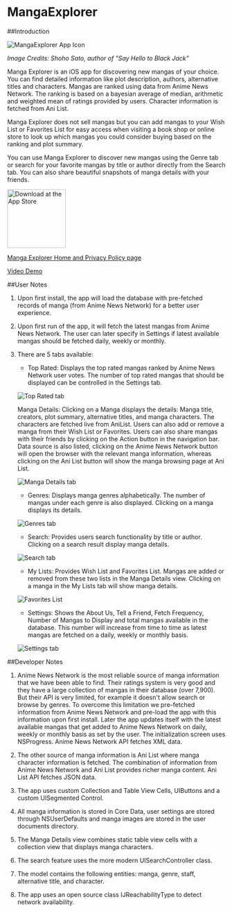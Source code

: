 # MangaExplorer

##Introduction

![MangaExplorer App Icon](https://raw.githubusercontent.com/sanjibahmad/MangaExplorer/master/MangaExplorer/Images.xcassets/AppIcon.appiconset/manga-explorer-180.png)

_Image Credits: Shoho Sato, author of "Say Hello to Black Jack"_

Manga Explorer is an iOS app for discovering new mangas of your choice. You can find 
detailed information like plot description, authors, alternative titles and characters. 
Mangas are ranked using data from Anime News Network. The ranking is based on a bayesian 
average of median, arithmetic and weighted mean of ratings provided by users. 
Character information is fetched from Ani List.

Manga Explorer does not sell mangas but you can add mangas to your Wish List or Favorites 
List for easy access when visiting a book shop or online store to look up which mangas 
you could consider buying based on the ranking and plot summary.

You can use Manga Explorer to discover new mangas using the Genre tab or search for your 
favorite mangas by title or author directly from the Search tab. You can also share 
beautiful snapshots of manga details with your friends.

<a href="https://itunes.apple.com/us/app/manga-explorer/id1047047717?mt=8"><img src="https://raw.githubusercontent.com/sanjibahmad/MangaExplorer/master/Screenshots/Download_on_the_App_Store_Badge_US-UK_135x40.png" width="135" alt="Download at the App Store" title="Download at the App Store"/></a>

[Manga Explorer Home and Privacy Policy page](http://objectcoder.com/manga-explorer/)

[Video Demo](https://youtu.be/pyV2cFAX6HQ)

##User Notes

1. Upon first install, the app will load the database with pre-fetched records of manga 
   (from Anime News Network) for a better user experience.    

2. Upon first run of the app, it will fetch the latest mangas from Anime News Network.
   The user can later specify in Settings if latest available mangas should be fetched 
   daily, weekly or monthly.

3. There are 5 tabs available:
    
   - Top Rated: Displays the top rated mangas ranked by Anime News Network user votes.
     The number of top rated mangas that should be displayed can be controlled in the
     Settings tab. 
     
    ![Top Rated tab](https://raw.githubusercontent.com/sanjibahmad/MangaExplorer/master/Screenshots/top-rated.png)
     
     Manga Details:
     Clicking on a Manga displays the details: Manga title, creators, plot summary, 
     alternative titles, and manga characters. The characters are fetched live from
     AniList. Users can also add or remove a manga from their Wish List or Favorites.
     Users can also share mangas with their friends by clicking on the Action button
     in the navigation bar. Data source is also listed, clicking on the Anime News 
     Network button will open the browser with the relevant manga information, whereas
     clicking on the Ani List button will show the manga browsing page at Ani List.

    ![Manga Details tab](https://raw.githubusercontent.com/sanjibahmad/MangaExplorer/master/Screenshots/manga-details.png)
     
   - Genres: Displays manga genres alphabetically. The number of mangas under each genre
     is also displayed. Clicking on a manga displays its details.
     
    ![Genres tab](https://raw.githubusercontent.com/sanjibahmad/MangaExplorer/master/Screenshots/genres.png)
     
   - Search: Provides users search functionality by title or author. Clicking on a search
     result display manga details.

    ![Search tab](https://raw.githubusercontent.com/sanjibahmad/MangaExplorer/master/Screenshots/search.png)
     
   - My Lists: Provides Wish List and Favorites List. Mangas are added or removed from 
     these two lists in the Manga Details view. Clicking on a manga in the My Lists tab
     will show manga details.

    ![Favorites List](https://raw.githubusercontent.com/sanjibahmad/MangaExplorer/master/Screenshots/favorites.png)
     
   - Settings: Shows the About Us, Tell a Friend, Fetch Frequency, Number of Mangas to
     Display and total mangas available in the database. This number will increase from
     time to time as latest mangas are fetched on a daily, weekly or monthly basis.

    ![Settings tab](https://raw.githubusercontent.com/sanjibahmad/MangaExplorer/master/Screenshots/settings.png)

##Developer Notes

1. Anime News Network is the most reliable source of manga information that we have been
   able to find. Their ratings system is very good and they have a large collection of
   mangas in their database (over 7,900). But their API is very limited, for example it
   doesn't allow search or browse by genres. To overcome this limitation we pre-fetched
   information from Anime News Network and pre-load the app with this information upon
   first install. Later the app updates itself with the latest available mangas that get
   added to Anime News Network on daily, weekly or monthly basis as set by the user.
   The initialization screen uses NSProgress. Anime News Network API fetches XML data.
   
2. The other source of manga information is Ani List where manga character information 
   is fetched. The combination of information from Anime News Network and Ani List
   provides richer manga content. Ani List API fetches JSON data.

3. The app uses custom Collection and Table View Cells, UIButtons and a custom 
   UISegmented Control.
   
4. All manga information is stored in Core Data, user settings are stored through
   NSUserDefaults and manga images are stored in the user documents directory.
   
5. The Manga Details view combines static table view cells with a collection view that 
   displays manga characters.
   
6. The search feature uses the more modern UISearchController class.

7. The model contains the following entities: manga, genre, staff, alternative title,
   and character.
   
8. The app uses an open source class IJReachabilityType to detect network availability.

